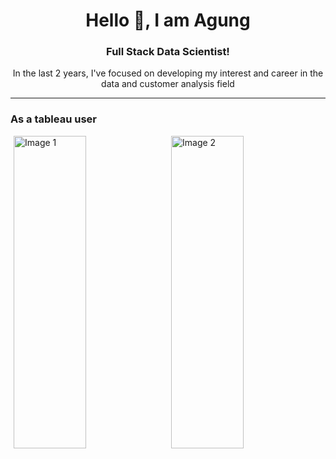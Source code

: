 <div align="center"><h1>Hello 👋, I am Agung</h1></div>

<div align="center""><h3>Full Stack Data Scientist!</h3></div>
<div align="center">In the last 2 years, I've focused on developing my interest and career in the data and customer analysis field</div>

<hr>

<h3>As a tableau user</h3>
<div style="display: flex; justify-content: space-around;">
  <img src="https://github.com/Agungvpzz/Agungvpzz/assets/48642326/19d275a1-3fb3-4a0a-a764-a377bc9d4eed" alt="Image 1" style="width: 48%; height: 500px;" />
  <img src="https://github.com/Agungvpzz/Agungvpzz/assets/48642326/d091f25a-7ebe-4063-aa97-f41b7d3b4c13" alt="Image 2" style="width: 48%; height: 500px;" />  
</div>
